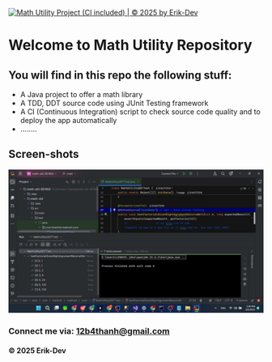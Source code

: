 [![Math Utility Project (CI included) | © 2025 by Erik-Dev](https://github.com/erik-dev-8386/math-util-ci/actions/workflows/maven.yml/badge.svg)](https://github.com/erik-dev-8386/math-util-ci/actions/workflows/maven.yml)





# Welcome to Math Utility Repository

## You will find in this repo the following stuff:
* A Java project to offer a math library
* A TDD, DDT source code using JUnit Testing framework
* A CI (Continuous Integration) script to check source code quality and to deploy the app automatically
* ........

## Screen-shots
![Source code with TDD](https://github.com/erik-dev-8386/math-util-ci/blob/main/screen-shots/Source-code-with-TDD-DDT.jpg)

### Connect me via: 12b4thanh@gmail.com

#### &#169; 2025 Erik-Dev

